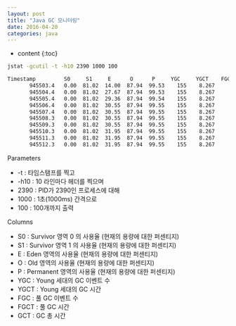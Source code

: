 ```yaml
---
layout: post
title: "Java GC 모니터링"
date: 2016-04-20
categories: java
---
```


* content
{:toc}

```bash
jstat -gcutil -t -h10 2390 1000 100

Timestamp         S0     S1     E      O      P     YGC     YGCT    FGC    FGCT     GCT
       945503.4   0.00  81.02  14.00  87.94  99.53    155    8.267     7    2.018   10.285
       945504.4   0.00  81.02  27.67  87.94  99.53    155    8.267     7    2.018   10.285
       945505.4   0.00  81.02  29.36  87.94  99.54    155    8.267     7    2.018   10.285
       945506.4   0.00  81.02  30.55  87.94  99.55    155    8.267     7    2.018   10.285
       945507.4   0.00  81.02  30.55  87.94  99.55    155    8.267     7    2.018   10.285
       945508.3   0.00  81.02  30.55  87.94  99.55    155    8.267     7    2.018   10.285
       945509.3   0.00  81.02  30.55  87.94  99.55    155    8.267     7    2.018   10.285
       945510.3   0.00  81.02  31.95  87.94  99.55    155    8.267     7    2.018   10.285
       945511.3   0.00  81.02  31.95  87.94  99.55    155    8.267     7    2.018   10.285
       945512.3   0.00  81.02  31.95  87.94  99.55    155    8.267     7    2.018   10.285
```

Parameters

- -t : 타임스탬프를 찍고
- -h10 : 10 라인마다 헤더를 찍으며
- 2390 : PID가 2390인 프로세스에 대해
- 1000 : 1초(1000ms) 간격으로
- 100 : 100개까지 출력

Columns

- S0 : Survivor 영역 0 의 사용율 (현재의 용량에 대한 퍼센티지)
- S1 : Survivor 영역 1 의 사용율 (현재의 용량에 대한 퍼센티지)
- E : Eden 영역의 사용율 (현재의 용량에 대한 퍼센티지)
- O : Old 영역의 사용율 (현재의 용량에 대한 퍼센티지)
- P : Permanent 영역의 사용율 (현재의 용량에 대한 퍼센티지)
- YGC : Young 세대의 GC 이벤트 수
- YGCT : Young 세대의 GC 시간
- FGC : 풀 GC 이벤트 수
- FGCT : 풀 GC 시간
- GCT : GC 총 시간